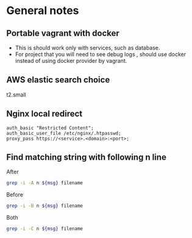 # General notes

## Portable vagrant with docker

- This is should work only with services, such as database.
- For project that you will need to see debug logs , should use docker instead of using docker provider by vagrant. 

## AWS elastic search choice

t2.small

## Nginx local redirect

```Nginx
auth_basic "Restricted Content";
auth_basic_user_file /etc/nginx/.htpasswd;
proxy_pass https://<service>.<domain>:<port>;
```

## Find matching string with following n line

After

```bash
grep -i -A n ${msg} filename
```

Before

```bash
grep -i -B n ${msg} filename
```

Both

```bash
grep -i -C n ${msg} filename
```
